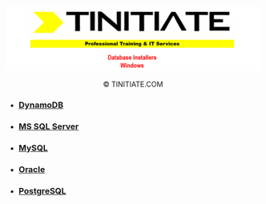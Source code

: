 ![Tinitiate Database Installers Windows Image](tinitiate_database_installers_windows.png)
<p align="center">&copy; TINITIATE.COM</p>

* ### [DynamoDB](./dynamodb/README.md)
* ### [MS SQL Server](./ms-sql-server/README.md)
* ### [MySQL](./mysql/README.md)
* ### [Oracle](./oracle/README.md)
* ### [PostgreSQL](./postgresql/README.md)
